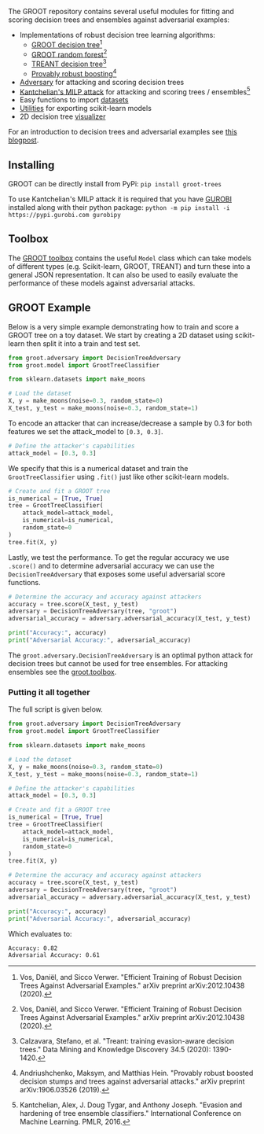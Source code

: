 The GROOT repository contains several useful modules for fitting and scoring decision trees and ensembles against adversarial examples:

- Implementations of robust decision tree learning algorithms:
    * [GROOT decision tree](../reference/models/groot_tree/)[^1]
    * [GROOT random forest](../reference/models/groot_forest/)[^1]
    * [TREANT decision tree](../reference/models/treant/)[^2]
    * [Provably robust boosting](../reference/models/boosting/)[^3]
- [Adversary](../reference/adversary/) for attacking and scoring decision trees
- [Kantchelian's MILP attack](../reference/verification/) for attacking and scoring trees / ensembles[^4]
- Easy functions to import [datasets](../reference/datasets/)
- [Utilities](../reference/util) for exporting scikit-learn models
- 2D decision tree [visualizer](../reference/visualization/)

For an introduction to decision trees and adversarial examples see [this blogpost](https://cyber-analytics.nl/blogposts/2021-03-15-trees-adversarial-examples/).

## Installing
GROOT can be directly install from PyPi:
```pip install groot-trees```

To use Kantchelian's MILP attack it is required that you have [GUROBI](https://www.gurobi.com/) installed along with their python package:
```python -m pip install -i https://pypi.gurobi.com gurobipy```

## Toolbox
The [GROOT toolbox](../reference/toolbox/) contains the useful `Model` class which can take models of different types (e.g. Scikit-learn, GROOT, TREANT) and turn these into a general JSON representation. It can also be used to easily evaluate the performance of these models against adversarial attacks.

## GROOT Example
Below is a very simple example demonstrating how to train and score a GROOT tree on a toy dataset. We start by creating a 2D dataset using scikit-learn then split it into a train and test set.

``` python
from groot.adversary import DecisionTreeAdversary
from groot.model import GrootTreeClassifier

from sklearn.datasets import make_moons

# Load the dataset
X, y = make_moons(noise=0.3, random_state=0)
X_test, y_test = make_moons(noise=0.3, random_state=1)
```

To encode an attacker that can increase/decrease a sample by 0.3 for both features we set the attack_model to `[0.3, 0.3]`.

``` python
# Define the attacker's capabilities
attack_model = [0.3, 0.3]
```

We specify that this is a numerical dataset and train the `GrootTreeClassifier` using `.fit()` just like other scikit-learn models.

``` python
# Create and fit a GROOT tree
is_numerical = [True, True]
tree = GrootTreeClassifier(
    attack_model=attack_model,
    is_numerical=is_numerical,
    random_state=0
)
tree.fit(X, y)
```

Lastly, we test the performance. To get the regular accuracy we use `.score()` and to determine adversarial accuracy we can use the `DecisionTreeAdversary` that exposes some useful adversarial score functions.

``` python
# Determine the accuracy and accuracy against attackers
accuracy = tree.score(X_test, y_test)
adversary = DecisionTreeAdversary(tree, "groot")
adversarial_accuracy = adversary.adversarial_accuracy(X_test, y_test)

print("Accuracy:", accuracy)
print("Adversarial Accuracy:", adversarial_accuracy)
```

The `groot.adversary.DecisionTreeAdversary` is an optimal python attack for decision trees but cannot be used for tree ensembles. For attacking ensembles see the [groot.toolbox](../reference/toolbox).

### Putting it all together
The full script is given below.

``` python
from groot.adversary import DecisionTreeAdversary
from groot.model import GrootTreeClassifier

from sklearn.datasets import make_moons

# Load the dataset
X, y = make_moons(noise=0.3, random_state=0)
X_test, y_test = make_moons(noise=0.3, random_state=1)

# Define the attacker's capabilities
attack_model = [0.3, 0.3]

# Create and fit a GROOT tree
is_numerical = [True, True]
tree = GrootTreeClassifier(
    attack_model=attack_model,
    is_numerical=is_numerical,
    random_state=0
)
tree.fit(X, y)

# Determine the accuracy and accuracy against attackers
accuracy = tree.score(X_test, y_test)
adversary = DecisionTreeAdversary(tree, "groot")
adversarial_accuracy = adversary.adversarial_accuracy(X_test, y_test)

print("Accuracy:", accuracy)
print("Adversarial Accuracy:", adversarial_accuracy)

```

Which evaluates to:

```
Accuracy: 0.82
Adversarial Accuracy: 0.61
```

[^1]: Vos, Daniël, and Sicco Verwer. "Efficient Training of Robust Decision Trees Against Adversarial Examples." arXiv preprint arXiv:2012.10438 (2020).
[^2]: Calzavara, Stefano, et al. "Treant: training evasion-aware decision trees." Data Mining and Knowledge Discovery 34.5 (2020): 1390-1420.
[^3]: Andriushchenko, Maksym, and Matthias Hein. "Provably robust boosted decision stumps and trees against adversarial attacks." arXiv preprint arXiv:1906.03526 (2019).
[^4]: Kantchelian, Alex, J. Doug Tygar, and Anthony Joseph. "Evasion and hardening of tree ensemble classifiers." International Conference on Machine Learning. PMLR, 2016.